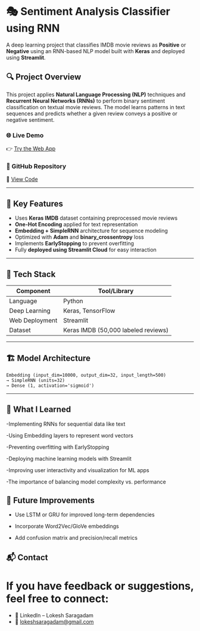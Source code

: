 # 🎭 Sentiment Analysis Classifier using RNN

A deep learning project that classifies IMDB movie reviews as **Positive** or **Negative** using an RNN-based NLP model built with **Keras** and deployed using **Streamlit**.

## 🔍 Project Overview

This project applies **Natural Language Processing (NLP)** techniques and **Recurrent Neural Networks (RNNs)** to perform binary sentiment classification on textual movie reviews. The model learns patterns in text sequences and predicts whether a given review conveys a positive or negative sentiment.

### 🌐 Live Demo
👉 [Try the Web App](https://movreviewsentimentclassifier-iqhyv3fchkx5k8u9h8rkcu.streamlit.app/)

### 📂 GitHub Repository
🔗 [View Code](https://github.com/lokesh-saragadam/DL_simple_RNN_project.git)

---

## 🧠 Key Features

- Uses **Keras IMDB** dataset containing preprocessed movie reviews
- **One-Hot Encoding** applied for text representation
- **Embedding + SimpleRNN** architecture for sequence modeling
- Optimized with **Adam** and **binary_crossentropy** loss
- Implements **EarlyStopping** to prevent overfitting
- Fully **deployed using Streamlit Cloud** for easy interaction

---

## 🧰 Tech Stack

| Component        | Tool/Library      |
|------------------|-------------------|
| Language         | Python            |
| Deep Learning    | Keras, TensorFlow |
| Web Deployment   | Streamlit         |
| Dataset          | Keras IMDB (50,000 labeled reviews) |

---

## 🏗️ Model Architecture
```text
Embedding (input_dim=10000, output_dim=32, input_length=500)
→ SimpleRNN (units=32)
→ Dense (1, activation='sigmoid')
```

---
## 🤔 What I Learned
-Implementing RNNs for sequential data like text

-Using Embedding layers to represent word vectors

-Preventing overfitting with EarlyStopping

-Deploying machine learning models with Streamlit

-Improving user interactivity and visualization for ML apps

-The importance of balancing model complexity vs. performance

## 📌 Future Improvements
- Use LSTM or GRU for improved long-term dependencies

- Incorporate Word2Vec/GloVe embeddings

- Add confusion matrix and precision/recall metrics


## 📬 Contact
# If you have feedback or suggestions, feel free to connect:

- 🔗 LinkedIn – Lokesh Saragadam
- 📧 lokeshsaragadam@gmail.com

